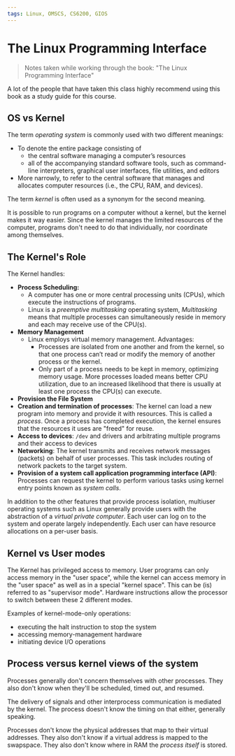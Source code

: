 ```yaml
---
tags: Linux, OMSCS, CS6200, GIOS
---
```


# The Linux Programming Interface
> Notes taken while working through the book: "The Linux Programming Interface"

A lot of the people that have taken this class highly recommend using this book as a study guide for this course.

## OS vs Kernel
The term _operating system_ is commonly used with two different meanings:
- To denote the entire package consisting of 
	- the central software managing a computer’s resources
	- all of the accompanying standard software tools, such as command-line interpreters, graphical user interfaces, file utilities, and editors
- More narrowly, to refer to the central software that manages and allocates computer resources (i.e., the CPU, RAM, and devices).

The term _kernel_ is often used as a synonym for the second meaning.

It is possible to run programs on a computer without a kernel, but the kernel makes it way easier. Since the kernel manages the limited resources of the computer, programs don't need to do that individually, nor coordinate among themselves.

## The Kernel's Role
The Kernel handles:
- **Process Scheduling:**
	- A computer has one or more central processing units (CPUs), which execute the instructions of programs.
	- Linux is a _preemptive multitasking_ operating system, _Multitasking_ means that multiple processes can simultaneously reside in memory and each may receive use of the CPU(s).
- **Memory Management**
	- Linux employs virtual memory management. Advantages:
		- Processes are isolated from one another and from the kernel, so that one process can’t read or modify the memory of another process or the kernel.
		- Only part of a process needs to be kept in memory, optimizing memory usage. More processes loaded means better CPU utilization, due to an increased likelihood that there is usually at least one process the CPU(s) can execute.
- **Provision the File System**
- **Creation and termination of processes**: The kernel can load a new program into memory and provide it with resources. This is called a _process_. Once a process has completed execution, the kernel ensures that the resources it uses are "freed" for reuse.
- **Access to devices**: `/dev` and drivers and arbitrating multiple programs and their access to devices
- **Networking**: The kernel transmits and receives network messages (packets) on behalf of user processes. This task includes routing of network packets to the target system.
- **Provision of a system call application programming interface (API)**: Processes can request the kernel to perform various tasks using kernel entry points known as _system calls_.

In addition to the other features that provide process isolation, multiuser operating systems such as Linux generally provide users with the abstraction of a _virtual private computer_. Each user can log on to the system and operate largely independently. Each user can have resource allocations on a per-user basis.

## Kernel vs User modes
The Kernel has privileged access to memory. User programs can only access memory in the "user space", while the kernel can access memory in the "user space" as well as in a special "kernel space". This can be (is) referred to as "supervisor mode". Hardware instructions allow the processor to switch between these 2 different modes.

Examples of kernel-mode-only operations:
- executing the halt instruction to stop the system
- accessing memory-management hardware
- initiating device I/O operations

## Process versus kernel views of the system
Processes generally don't concern themselves with other processes. They also don't know when they'll be scheduled, timed out, and resumed.

The delivery of signals and other interprocess communication is mediated by the kernel. The process doesn't know the timing on that either, generally speaking.

Processes don't know the physical addresses that map to their virtual addresses. They also don't know if a virtual address is mapped to the swapspace. They also don't know where in RAM the _process itself_ is stored.

